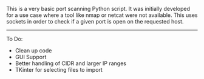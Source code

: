 This is a very basic port scanning Python script. It was initially developed for a use case where a tool like nmap or netcat were not available. This uses sockets in order to check if a given port is open on the requested host.



______________________________________
To Do:
- Clean up code
- GUI Support
- Better handling of CIDR and larger IP ranges
- TKinter for selecting files to import
